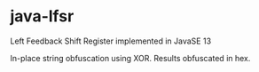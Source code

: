 # java-lfsr
Left Feedback Shift Register implemented in JavaSE 13

In-place string obfuscation using XOR.
Results obfuscated in hex.
